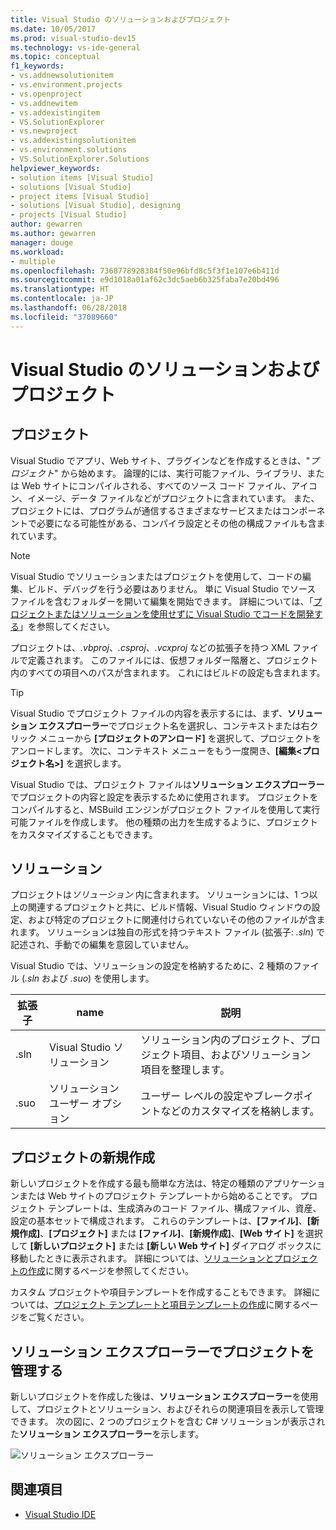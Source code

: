 ```yaml
---
title: Visual Studio のソリューションおよびプロジェクト
ms.date: 10/05/2017
ms.prod: visual-studio-dev15
ms.technology: vs-ide-general
ms.topic: conceptual
f1_keywords:
- vs.addnewsolutionitem
- vs.environment.projects
- vs.openproject
- vs.addnewitem
- vs.addexistingitem
- VS.SolutionExplorer
- vs.newproject
- vs.addexistingsolutionitem
- vs.environment.solutions
- VS.SolutionExplorer.Solutions
helpviewer_keywords:
- solution items [Visual Studio]
- solutions [Visual Studio]
- project items [Visual Studio]
- solutions [Visual Studio], designing
- projects [Visual Studio]
author: gewarren
ms.author: gewarren
manager: douge
ms.workload:
- multiple
ms.openlocfilehash: 7368778928384f50e96bfd8c5f3f1e107e6b411d
ms.sourcegitcommit: e9d1018a01af62c3dc5aeb6b325faba7e20bd496
ms.translationtype: HT
ms.contentlocale: ja-JP
ms.lasthandoff: 06/28/2018
ms.locfileid: "37089660"
---
```

# <a name="solutions-and-projects-in-visual-studio"></a>Visual Studio のソリューションおよびプロジェクト

## <a name="projects"></a>プロジェクト

Visual Studio でアプリ、Web サイト、プラグインなどを作成するときは、"*プロジェクト*" から始めます。 論理的には、実行可能ファイル、ライブラリ、または Web サイトにコンパイルされる、すべてのソース コード ファイル、アイコン、イメージ、データ ファイルなどがプロジェクトに含まれています。 また、プロジェクトには、プログラムが通信するさまざまなサービスまたはコンポーネントで必要になる可能性がある、コンパイラ設定とその他の構成ファイルも含まれています。

> [!NOTE]
> Visual Studio でソリューションまたはプロジェクトを使用して、コードの編集、ビルド、デバッグを行う必要はありません。 単に Visual Studio でソース ファイルを含むフォルダーを開いて編集を開始できます。 詳細については、「[プロジェクトまたはソリューションを使用せずに Visual Studio でコードを開発する](../ide/develop-code-in-visual-studio-without-projects-or-solutions.md)」を参照してください。

プロジェクトは、*.vbproj*、*.csproj*、*.vcxproj* などの拡張子を持つ XML ファイルで定義されます。 このファイルには、仮想フォルダー階層と、プロジェクト内のすべての項目へのパスが含まれます。 これにはビルドの設定も含まれます。

> [!TIP]
> Visual Studio でプロジェクト ファイルの内容を表示するには、まず、**ソリューション エクスプローラー**でプロジェクト名を選択し、コンテキストまたは右クリック メニューから **[プロジェクトのアンロード]** を選択して、プロジェクトをアンロードします。 次に、コンテキスト メニューをもう一度開き、**[編集\<プロジェクト名\>]** を選択します。

Visual Studio では、プロジェクト ファイルは**ソリューション エクスプローラー**でプロジェクトの内容と設定を表示するために使用されます。 プロジェクトをコンパイルすると、MSBuild エンジンがプロジェクト ファイルを使用して実行可能ファイルを作成します。 他の種類の出力を生成するように、プロジェクトをカスタマイズすることもできます。

## <a name="solutions"></a>ソリューション

プロジェクトは*ソリューション* 内に含まれます。 ソリューションには、1 つ以上の関連するプロジェクトと共に、ビルド情報、Visual Studio ウィンドウの設定、および特定のプロジェクトに関連付けられていないその他のファイルが含まれます。 ソリューションは独自の形式を持つテキスト ファイル (拡張子: *.sln*) で記述され、手動での編集を意図していません。

Visual Studio では、ソリューションの設定を格納するために、2 種類のファイル (*.sln* および *.suo*) を使用します。

|拡張子|name|説明|
|---------------|----------|-----------------|
|.sln|Visual Studio ソリューション|ソリューション内のプロジェクト、プロジェクト項目、およびソリューション項目を整理します。|
|.suo|ソリューション ユーザー オプション|ユーザー レベルの設定やブレークポイントなどのカスタマイズを格納します。|

## <a name="create-new-projects"></a>プロジェクトの新規作成

新しいプロジェクトを作成する最も簡単な方法は、特定の種類のアプリケーションまたは Web サイトのプロジェクト テンプレートから始めることです。 プロジェクト テンプレートは、生成済みのコード ファイル、構成ファイル、資産、設定の基本セットで構成されます。 これらのテンプレートは、**[ファイル]**、**[新規作成]**、**[プロジェクト]** または **[ファイル]**、**[新規作成]**、**[Web サイト]** を選択して **[新しいプロジェクト]** または **[新しい Web サイト]** ダイアログ ボックスに移動したときに表示されます。 詳細については、[ソリューションとプロジェクトの作成](../ide/creating-solutions-and-projects.md)に関するページを参照してください。

カスタム プロジェクトや項目テンプレートを作成することもできます。 詳細については、[プロジェクト テンプレートと項目テンプレートの作成](../ide/creating-project-and-item-templates.md)に関するページをご覧ください。

## <a name="manage-projects-in-solution-explorer"></a>ソリューション エクスプローラーでプロジェクトを管理する

新しいプロジェクトを作成した後は、**ソリューション エクスプローラー**を使用して、プロジェクトとソリューション、およびそれらの関連項目を表示して管理できます。 次の図に、2 つのプロジェクトを含む C# ソリューションが表示された**ソリューション エクスプローラー**を示します。

![ソリューション エクスプローラー](../ide/media/vs2015_solution_explorer.png)

## <a name="see-also"></a>関連項目

- [Visual Studio IDE](../ide/visual-studio-ide.md)
